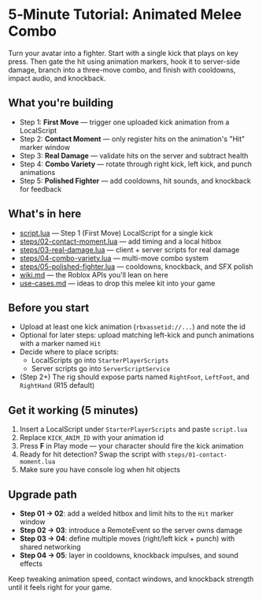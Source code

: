 # 5‑Minute Tutorial: Animated Melee Combo

Turn your avatar into a fighter. Start with a single kick that plays on key press. Then gate the hit using animation markers, hook it to server-side damage, branch into a three-move combo, and finish with cooldowns, impact audio, and knockback.

## What you're building
- Step 1: **First Move** — trigger one uploaded kick animation from a LocalScript
- Step 2: **Contact Moment** — only register hits on the animation's "Hit" marker window
- Step 3: **Real Damage** — validate hits on the server and subtract health
- Step 4: **Combo Variety** — rotate through right kick, left kick, and punch animations
- Step 5: **Polished Fighter** — add cooldowns, hit sounds, and knockback for feedback

## What's in here
- [script.lua](./script.lua) — Step 1 (First Move) LocalScript for a single kick
- [steps/02-contact-moment.lua](./steps/02-contact-moment.lua) — add timing and a local hitbox
- [steps/03-real-damage.lua](./steps/03-real-damage.lua) — client + server scripts for real damage
- [steps/04-combo-variety.lua](./steps/04-combo-variety.lua) — multi-move combo system
- [steps/05-polished-fighter.lua](./steps/05-polished-fighter.lua) — cooldowns, knockback, and SFX polish
- [wiki.md](./wiki.md) — the Roblox APIs you'll lean on here
- [use-cases.md](./use-cases.md) — ideas to drop this melee kit into your game

## Before you start
- Upload at least one kick animation (`rbxassetid://...`) and note the id
- Optional for later steps: upload matching left-kick and punch animations with a marker named `Hit`
- Decide where to place scripts:
  - LocalScripts go into `StarterPlayerScripts`
  - Server scripts go into `ServerScriptService`
- (Step 2+) The rig should expose parts named `RightFoot`, `LeftFoot`, and `RightHand` (R15 default)

## Get it working (5 minutes)
1. Insert a LocalScript under `StarterPlayerScripts` and paste `script.lua`
2. Replace `KICK_ANIM_ID` with your animation id
3. Press **F** in Play mode — your character should fire the kick animation
4. Ready for hit detection? Swap the script with `steps/01-contact-moment.lua`
5. Make sure you have console log when hit objects

## Upgrade path
- **Step 01 → 02**: add a welded hitbox and limit hits to the `Hit` marker window
- **Step 02 → 03**: introduce a RemoteEvent so the server owns damage
- **Step 03 → 04**: define multiple moves (right/left kick + punch) with shared networking
- **Step 04 → 05**: layer in cooldowns, knockback impulses, and sound effects

Keep tweaking animation speed, contact windows, and knockback strength until it feels right for your game.
